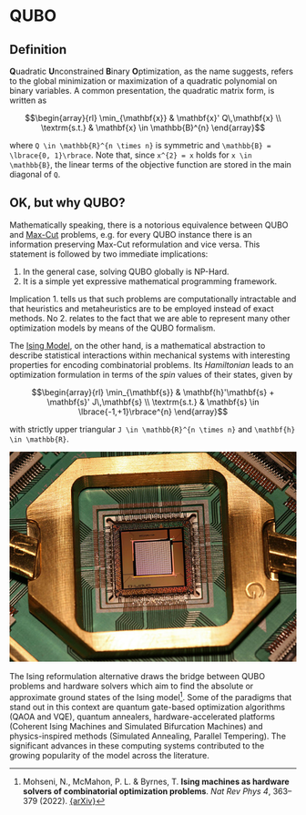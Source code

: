 # QUBO

## Definition
**Q**uadratic **U**nconstrained **B**inary **O**ptimization, as the name suggests, refers to the global minimization or maximization of a quadratic polynomial on binary variables.
A common presentation, the quadratic matrix form, is written as

```math
\begin{array}{rl}
   \min_{\mathbf{x}} & \mathbf{x}' Q\,\mathbf{x} \\
   \textrm{s.t.}     & \mathbf{x} \in \mathbb{B}^{n}
\end{array}
```

where ``Q \in \mathbb{R}^{n \times n}`` is symmetric and ``\mathbb{B} = \lbrace{0, 1}\rbrace``.
Note that, since ``x^{2} = x`` holds for ``x \in \mathbb{B}``, the linear terms of the objective function are stored in the main diagonal of ``Q``.

## OK, but why QUBO?
Mathematically speaking, there is a notorious equivalence between QUBO and [Max-Cut](https://en.wikipedia.org/wiki/Maximum_cut) problems, e.g. for every QUBO instance there is an information preserving Max-Cut reformulation and vice versa.
This statement is followed by two immediate implications:

1. In the general case, solving QUBO globally is NP-Hard.
2. It is a simple yet expressive mathematical programming framework.

Implication 1. tells us that such problems are computationally intractable and that heuristics and metaheuristics are to be employed instead of exact methods.
No 2. relates to the fact that we are able to represent many other optimization models by means of the QUBO formalism.

The [Ising Model](https://en.wikipedia.org/wiki/Ising_model), on the other hand, is a mathematical abstraction to describe statistical interactions within mechanical systems with interesting properties for encoding combinatorial problems.
Its _Hamiltonian_ leads to an optimization formulation in terms of the _spin_ values of their states, given by

```math
\begin{array}{rl}
   \min_{\mathbf{s}} & \mathbf{h}'\mathbf{s} + \mathbf{s}' J\,\mathbf{s} \\
   \textrm{s.t.}     & \mathbf{s} \in \lbrace{-1,+1}\rbrace^{n}
\end{array}
```

with strictly upper triangular ``J \in \mathbb{R}^{n \times n}`` and ``\mathbf{h} \in \mathbb{R}``.

[![D-Wave Washington 1000Q](../assets/figures/quantum-chip.png)](https://commons.wikimedia.org/wiki/File:D-Wave-Washington-1000Q.jpg)

The Ising reformulation alternative draws the bridge between QUBO problems and hardware solvers which aim to find the absolute or approximate ground states of the Ising model[^Mohseni2022].
Some of the paradigms that stand out in this context are quantum gate-based optimization algorithms (QAOA and VQE), quantum annealers, hardware-accelerated platforms (Coherent Ising Machines and Simulated Bifurcation Machines) and physics-inspired methods (Simulated Annealing, Parallel Tempering).
The significant advances in these computing systems contributed to the growing popularity of the model across the literature.

[^Mohseni2022]: Mohseni, N., McMahon, P. L. & Byrnes, T. **Ising machines as hardware solvers of combinatorial optimization problems**. _Nat Rev Phys 4_, 363–379 (2022). [{arXiv}](https://arxiv.org/pdf/2204.00276.pdf)
  